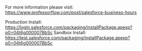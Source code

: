 For more information please visit: https://www.professorflow.com/post/salesforce-business-hours

Production Install: https://login.salesforce.com/packaging/installPackage.apexp?p0=04t6g000007BbSc
Sandbox Install: https://test.salesforce.com/packaging/installPackage.apexp?p0=04t6g000007BbSc
